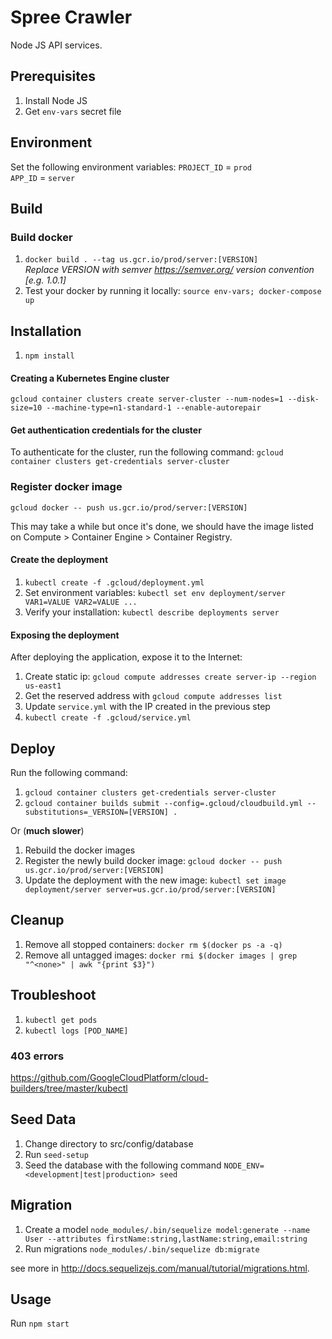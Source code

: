 # Spree Crawler

Node JS API services.

## Prerequisites
1. Install Node JS
2. Get `env-vars` secret file

## Environment
Set the following environment variables:
`PROJECT_ID` = `prod`  
`APP_ID` = `server` 

## Build

### Build docker
1. `docker build . --tag us.gcr.io/prod/server:[VERSION]`  
*Replace VERSION with semver https://semver.org/ version convention [e.g. 1.0.1]*
2. Test your docker by running it locally: `source env-vars; docker-compose up`

## Installation
1. `npm install` 

#### Creating a Kubernetes Engine cluster
`gcloud container clusters create server-cluster --num-nodes=1 --disk-size=10 --machine-type=n1-standard-1 --enable-autorepair`

#### Get authentication credentials for the cluster
To authenticate for the cluster, run the following command:
`gcloud container clusters get-credentials server-cluster`

### Register docker image
`gcloud docker -- push us.gcr.io/prod/server:[VERSION]`

This may take a while but once it's done, we should have the image listed on Compute > Container Engine > Container Registry. 

#### Create the deployment
1. `kubectl create -f .gcloud/deployment.yml`
2. Set environment variables: `kubectl set env deployment/server VAR1=VALUE VAR2=VALUE ...`
3. Verify your installation: `kubectl describe deployments server`

#### Exposing the deployment
After deploying the application, expose it to the Internet:
1. Create static ip: `gcloud compute addresses create server-ip --region us-east1`
1. Get the reserved address with `gcloud compute addresses list`
2. Update `service.yml` with the IP created in the previous step
3. `kubectl create -f .gcloud/service.yml`

## Deploy

Run the following command:
1. `gcloud container clusters get-credentials server-cluster`
1. `gcloud container builds submit --config=.gcloud/cloudbuild.yml --substitutions=_VERSION=[VERSION] .`  

Or (**much slower**)
1. Rebuild the docker images
1. Register the newly build docker image: `gcloud docker -- push us.gcr.io/prod/server:[VERSION]`
1. Update the deployment with the new image: `kubectl set image deployment/server server=us.gcr.io/prod/server:[VERSION]`

## Cleanup
1. Remove all stopped containers: `docker rm $(docker ps -a -q)`
1. Remove all untagged images: `docker rmi $(docker images | grep "^<none>" | awk "{print $3}")`

## Troubleshoot
1. `kubectl get pods`
1. `kubectl logs [POD_NAME]` 

### 403 errors
https://github.com/GoogleCloudPlatform/cloud-builders/tree/master/kubectl

## Seed Data
1. Change directory to src/config/database
2. Run `seed-setup`
3. Seed the database with the following command
    `NODE_ENV=<development|test|production> seed`

## Migration

1. Create a model `node_modules/.bin/sequelize model:generate --name User --attributes firstName:string,lastName:string,email:string`
2. Run migrations `node_modules/.bin/sequelize db:migrate`

see more in http://docs.sequelizejs.com/manual/tutorial/migrations.html.

## Usage
Run `npm start`
